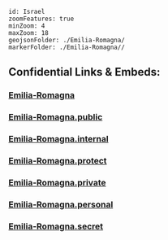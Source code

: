 
```leaflet
id: Israel
zoomFeatures: true 
minZoom: 4 
maxZoom: 18
geojsonFolder: ./Emilia-Romagna/
markerFolder: ./Emilia-Romagna//
```


## Confidential Links & Embeds: 

### [Emilia-Romagna](/_Standards/Earth/Continent/Europe/Europe~South/Italy/regions~Italy/Emilia-Romagna.md) 

### [Emilia-Romagna.public](/_public/Earth/Continent/Europe/Europe~South/Italy/regions~Italy/Emilia-Romagna.public.md) 

### [Emilia-Romagna.internal](/_internal/Earth/Continent/Europe/Europe~South/Italy/regions~Italy/Emilia-Romagna.internal.md) 

### [Emilia-Romagna.protect](/_protect/Earth/Continent/Europe/Europe~South/Italy/regions~Italy/Emilia-Romagna.protect.md) 

### [Emilia-Romagna.private](/_private/Earth/Continent/Europe/Europe~South/Italy/regions~Italy/Emilia-Romagna.private.md) 

### [Emilia-Romagna.personal](/_personal/Earth/Continent/Europe/Europe~South/Italy/regions~Italy/Emilia-Romagna.personal.md) 

### [Emilia-Romagna.secret](/_secret/Earth/Continent/Europe/Europe~South/Italy/regions~Italy/Emilia-Romagna.secret.md)

